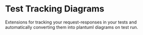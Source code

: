 # Test Tracking Diagrams
Extensions for tracking your request-responses in your tests and automatically converting them into plantuml diagrams on test run.
